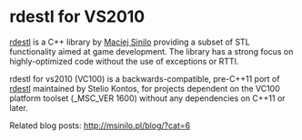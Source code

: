 # rdestl for VS2010

[rdestl](https://github.com/msinilo/rdestl) is a C++ library by [Maciej Sinilo](https://github.com/msinilo) providing a subset of STL functionality aimed at game development. The library has a strong focus on highly-optimized code without the use of exceptions or RTTI.

rdestl for vs2010 (VC100) is a backwards-compatible, pre-C++11 port of [rdestl](https://github.com/msinilo/rdestl) maintained by Stelio Kontos, for projects dependent on the VC100 platform toolset (_MSC_VER 1600) without any dependencies on C++11 or later.

Related blog posts: http://msinilo.pl/blog/?cat=6
